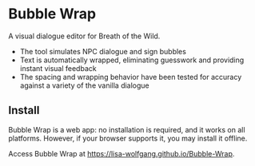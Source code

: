 # Bubble Wrap

A visual dialogue editor for Breath of the Wild.

- The tool simulates NPC dialogue and sign bubbles
- Text is automatically wrapped, eliminating guesswork and providing instant visual feedback
- The spacing and wrapping behavior have been tested for accuracy against a variety of the vanilla dialogue

## Install

Bubble Wrap is a web app: no installation is required, and it works on all platforms. However, if your browser supports it, you may install it offline.

Access Bubble Wrap at https://lisa-wolfgang.github.io/Bubble-Wrap.
